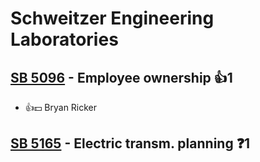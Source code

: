 # Schweitzer Engineering Laboratories

## [SB 5096](/bill/2023-24/sb/5096/) - Employee ownership 👍1  
* 👍💵 Bryan Ricker

## [SB 5165](/bill/2023-24/sb/5165/) - Electric transm. planning   ❓1